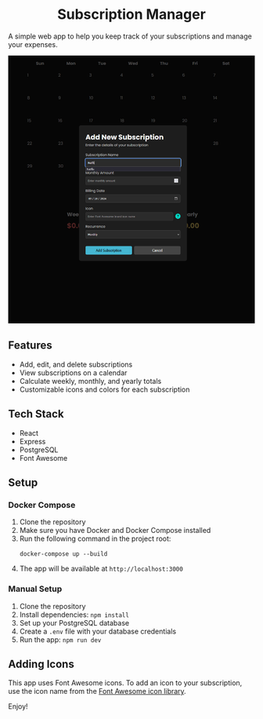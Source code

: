 <div align="center">

# Subscription Manager

</div>

A simple web app to help you keep track of your subscriptions and manage your expenses.

![Demo](demo.gif)

## Features

- Add, edit, and delete subscriptions
- View subscriptions on a calendar
- Calculate weekly, monthly, and yearly totals
- Customizable icons and colors for each subscription

## Tech Stack

- React
- Express
- PostgreSQL
- Font Awesome

## Setup

### Docker Compose

1. Clone the repository
2. Make sure you have Docker and Docker Compose installed
3. Run the following command in the project root:
   ```
   docker-compose up --build
   ```
4. The app will be available at `http://localhost:3000`

### Manual Setup

1. Clone the repository
2. Install dependencies: `npm install`
3. Set up your PostgreSQL database
4. Create a `.env` file with your database credentials
5. Run the app: `npm run dev`

## Adding Icons

This app uses Font Awesome icons. To add an icon to your subscription, use the icon name from the [Font Awesome icon library](https://fontawesome.com/icons).

Enjoy!